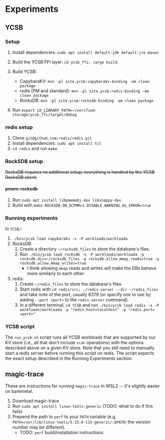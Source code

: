 # Experiments

## YCSB

### Setup
1. Install dependencies: `sudo apt install default-jdk default-jre maven`
2. Build the YCSB FFI layer: `cd ycsb_ffi; cargo build`.
3. Build YCSB:
    - CapybaraKV: `mvn -pl site.ycsb:capybarakv-binding -am clean package`
    - redis (PM and standard): `mvn -pl site.ycsb:redis-binding -am clean package`
    - RocksDB: `mvn -pl site.ycsb:rocksdb-binding -am clean package`

3. Run `export LD_LIBRARY_PATH=~/verified-storage/ycsb_ffi/target/debug`

### redis setup
1. Clone `git@github.com:redis/redis.git`
2. Install dependencies: `sudo apt install tcl`
3. `cd redis` and run `make`

### RockSDB setup
~~RocksDB requires no additional setup; everything is handled by the YCSB RocksDB client.~~

#### pmem-rocksdb
1. Run `sudo apt install libpmemobj-dev libsnappy-dev`
2. Build with `make ROCKSDB_ON_DCPMM=1 DISABLE_WARNING_AS_ERROR=true`

### Running experiments
In `YCSB/`:
1. `./bin/ycsb load capybarakv -s -P workloads/workloada`
2. RocksDB: 
    1. Create a directory `~/rocksdb_files` to store the database's files.
    2. Run `./bin/ycsb load rocksdb -s -P workloads/workloada -p rocksdb.dir=~/rocksdb_files -p rocksdb.allow_mmap_reads=true -p rocksdb.allow_mmap_writes=true`
        - I think allowing `mmap` reads and writes will make the DBs behave more similarly to each other
3. redis: 
    1. Create `~/redis_files` to store the database's files.
    2. Start redis with `cd redis/src; ./redis-server --dir ~/redis_files` and take note of the port, usually 6379 (or specify one to use by adding `--port <port>` to the `redis-server` command).
    2. In a different terminal, `cd YCSB` and run `./bin/ycsb load redis -s -P workloads/workloada -p "redis.host=localhost" -p "redis.port=<port>"` 

### YCSB script
The `run_ycsb.sh` script runs all YCSB workloads that are supported by our KV store (i.e., all that don't include `scan` operations) with the options described above on a given KV store. Note that you still need to manually start a redis server before running this script on redis. The script expects the exact setup described in the Running Experiments section.

## magic-trace

These are instructions for running `magic-trace` in WSL2 -- it's slightly easier on baremetal.

1. Download magic-trace
2. Run `sudo apt install linux-tools-generic` (TODO: what to do if this fails)
3. Prepend the path to `perf` to your `PATH` variable (e.g. `PATH=/usr/lib/linux-tools/5.15.0-113-generic/:$PATH`; the version number may be different).
    - TODO: `perf` build/installation instructions
